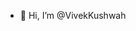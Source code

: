 - 👋 Hi, I’m @VivekKushwah

<!---
VivekKushwah0/VivekKushwah0 is a ✨ special ✨ repository because its `README.md` (this file) appears on your GitHub profile.
You can click the Preview link to take a look at your changes.
--->
